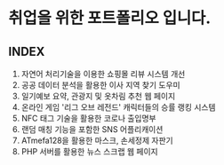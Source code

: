 # 취업을 위한 포트폴리오 입니다.

## INDEX
1. 자연어 처리기술을 이용한 쇼핑몰 리뷰 시스템 개선
2. 공공 데이터 분석을 활용한 이사 지역 찾기 도우미
3. 일기예보 요약, 관광지 및 옷차림 추천 웹 페이지
4. 온라인 게임 '리그 오브 레전드' 캐릭터들의 승률 랭킹 시스템
5. NFC 태그 기술을 활용한 코로나 출입명부
6. 랜덤 매칭 기능을 포함한 SNS 어플리캐이션
7. ATmefa128을 활용한 마스크, 손세정제 자판기
8. PHP 서버를 활용한 뉴스 스크랩 웹 페이지
